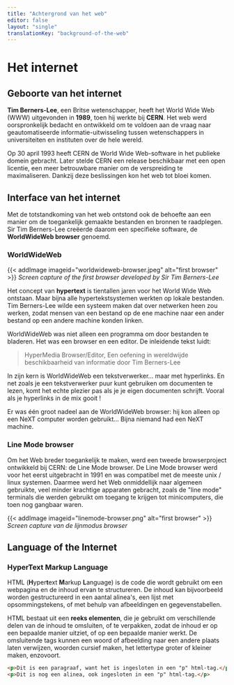 ```yaml
---
title: "Achtergrond van het web"
editor: false
layout: "single"
translationKey: "background-of-the-web"
---
```

# Het internet

## Geboorte van het internet

**Tim Berners-Lee**, een Britse wetenschapper, heeft het World Wide Web (WWW) uitgevonden in **1989**, toen hij werkte bij **CERN**. Het web werd oorspronkelijk bedacht en ontwikkeld om te voldoen aan de vraag naar geautomatiseerde informatie-uitwisseling tussen wetenschappers in universiteiten en instituten over de hele wereld.

Op 30 april 1993 heeft CERN de World Wide Web-software in het publieke domein gebracht. Later stelde CERN een release beschikbaar met een open licentie, een meer betrouwbare manier om de verspreiding te maximaliseren. Dankzij deze beslissingen kon het web tot bloei komen.

## Interface van het internet

Met de totstandkoming van het web ontstond ook de behoefte aan een manier om de toegankelijk gemaakte bestanden en bronnen te raadplegen. Sir Tim Berners-Lee creëerde daarom een specifieke software, de **WorldWideWeb browser** genoemd.

### WorldWideWeb

{{< addImage imageid="worldwideweb-browser.jpeg" alt="first browser" >}}
*Screen capture of the first browser developed by Sir Tim Berners-Lee*

Het concept van **hypertext** is tientallen jaren voor het World Wide Web ontstaan. Maar bijna alle hypertekstsystemen werkten op lokale bestanden. Tim Berners-Lee wilde een systeem maken dat over netwerken heen zou werken, zodat mensen van een bestand op de ene machine naar een ander bestand op een andere machine konden linken.

WorldWideWeb was niet alleen een programma om door bestanden te bladeren. Het was een browser en een editor. De inleidende tekst luidt:

> HyperMedia Browser/Editor, Een oefening in wereldwijde beschikbaarheid van informatie door Tim Berners-Lee

In zijn kern is WorldWideWeb een tekstverwerker... maar met hyperlinks. En net zoals je een tekstverwerker puur kunt gebruiken om documenten te lezen, komt het echte plezier pas als je je eigen documenten schrijft. Vooral als je hyperlinks in de mix gooit ! 

Er was één groot nadeel aan de WorldWideWeb browser: hij kon alleen op een NeXT computer worden gebruikt... Bijna niemand had een NeXT machine.

### Line Mode browser

Om het Web breder toegankelijk te maken, werd een tweede browserproject ontwikkeld bij CERN: de Line Mode browser. De Line Mode browser werd voor het eerst uitgebracht in 1991 en was compatibel met de meeste unix / linux systemen. Daarmee werd het Web onmiddellijk naar algemeen gebruikte, veel minder krachtige apparaten gebracht, zoals de "line mode" terminals die werden gebruikt om toegang te krijgen tot minicomputers, die toen nog gangbaar waren.

{{< addImage imageid="linemode-browser.png" alt="first browser" >}}
*Screen capture van de lijnmodus browser*

## Language of the Internet

### HyperText Markup Language

HTML (**H**yper**t**ext **M**arkup **L**anguage) is de code die wordt gebruikt om een webpagina en de inhoud ervan te structureren. De inhoud kan bijvoorbeeld worden gestructureerd in een aantal alinea's, een lijst met opsommingstekens, of met behulp van afbeeldingen en gegevenstabellen. 

HTML bestaat uit een **reeks elementen**, die je gebruikt om verschillende delen van de inhoud te omsluiten, of te verpakken, zodat de inhoud er op een bepaalde manier uitziet, of op een bepaalde manier werkt. De omsluitende tags kunnen een woord of afbeelding naar een andere plaats laten verwijzen, woorden cursief maken, het lettertype groter of kleiner maken, enzovoort.

```html
<p>Dit is een paragraaf, want het is ingesloten in een "p" html-tag.</p>
<p>Dit is nog een alinea, ook ingesloten in een "p" html-tag.</p>
```